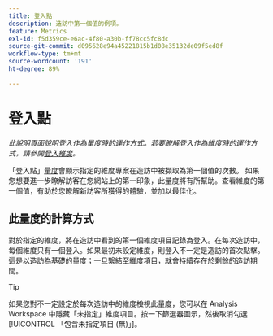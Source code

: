 ```yaml
---
title: 登入點
description: 造訪中第一個值的例項。
feature: Metrics
exl-id: f5d359ce-e6ac-4f80-a30b-ff78cc5fc8dc
source-git-commit: d095628e94a45221815b1d08e35132de09f5ed8f
workflow-type: tm+mt
source-wordcount: '191'
ht-degree: 89%

---
```


# 登入點

*此說明頁面說明登入作為量度時的運作方式。若要瞭解登入作為維度時的運作方式，請參閱[登入維度](../dimensions/entry-dimensions.md)。*

「登入點」[量度](overview.md)會顯示指定的維度專案在造訪中被擷取為第一個值的次數。 如果您想要進一步瞭解訪客在您網站上的第一印象，此量度將有所幫助。查看維度的第一個值，有助於您瞭解新訪客所獲得的體驗，並加以最佳化。

## 此量度的計算方式

對於指定的維度，將在造訪中看到的第一個維度項目記錄為登入。在每次造訪中，每個維度只有一個登入。如果最初未設定維度，則登入不一定是造訪的首次點擊。這是以造訪為基礎的量度；一旦繫結至維度項目，就會持續存在於剩餘的造訪期間。

>[!TIP]
>
>如果您對不一定設定於每次造訪中的維度檢視此量度，您可以在 Analysis Workspace 中隱藏「未指定」維度項目。按一下篩選器圖示，然後取消勾選[!UICONTROL 「包含未指定項目 (無)」]。

